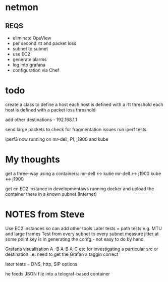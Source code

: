 netmon
======


REQS
----
- eliminate OpsView
- per second rtt and packet loss
- subnet to subnet
- use EC2
- generate alarms
- log into grafana
- configuration via Chef 


todo
====

create a class to define a host
each host is defined with a rtt threshold
each host is defined with a packet loss threshold

add other destinations - 192.168.1.1

send large packets to check for fragmentation issues
run iperf tests


iperf3 now running on mr-dell, PI, j1900 and kube

My thoughts
===========

get a three-way using a containers:
mr-dell <-> kube
mr-dell <-> j1900
kube <-> j1900

get en EC2 instance in developmentaws running docker and upload the container there 
in a known subnet (Internet)


NOTES from Steve
================
Use EC2 instances so can add other tools
Later tests = path tests e.g. MTU and large frames
Test from every subnet to every subnet
measure jitter at some point
key is in generating the confg - not easy to do by hand

Grafana visualisation
A -B
A-B
A-C etc
for investigating a particular src or destination
i.e. need to get the Grafan a taggin correct

later tests = DNS, http, SIP options

he feeds JSON file into a telegraf-based container